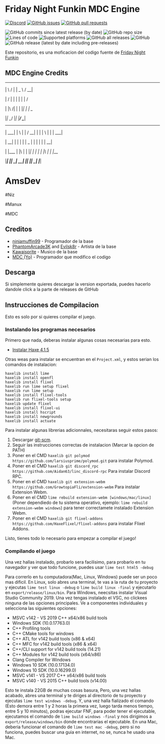 # Friday Night Funkin MDC Engine

[![Discord](https://img.shields.io/discord/778038568680554497?label=discord)](https://discord.gg/fpheq7JYt3) [![GitHub issues](https://img.shields.io/github/issues/MDCYT/FNF-MDC-Engine)](https://github.com/MDCYT/FNF-MDC-Engine/issues) [![GitHub pull requests](https://img.shields.io/github/issues-pr/MDCYT/FNF-MDC-Engine)](https://github.com/MDCYT/FNF-MDC-Engine/pulls) []() []()

![GitHub commits since latest release (by date)](https://img.shields.io/github/commits-since/MDCYT/FNF-MDC-Engine/latest) ![GitHub repo size](https://img.shields.io/github/repo-size/MDCYT/FNF-MDC-Engine) ![Lines of code](https://img.shields.io/tokei/lines/github/MDCYT/FNF-MDC-Engine) ![Supported platforms](https://img.shields.io/badge/supported%20platforms-windows%2C%20macOS%2C%20linux%2C%20html5-blue) ![GitHub all releases](https://img.shields.io/github/downloads/MDCYT/FNF-MDC-Engine/total) ![GitHub](https://img.shields.io/github/license/MDCYT/FNF-MDC-Engine) ![GitHub release (latest by date including pre-releases)](https://img.shields.io/github/v/release/MDCYT/FNF-MDC-Engine?include_prereleases&label=latest%20version) 

Este repositorio, es una moficacion del codigo fuente de [Friday Night Funkin](https://github.com/ninjamuffin99/Funkin)

## MDC Engine Credits

 ___    ___   ____     ____
|   \  /   | |  _ \   /  __|

|    \/    | | | | | |  /

| |\    /| | | |_| | |  \__

|_| \__/ |_| |____/   \____|
 
 _____   _   _    ____    _   _   _   _____
|  ___| | \ | |  /  __|  | | | \ | | |  ___|

|  __|  |  \| | |  |  _  | | |  \| | |  __|

| |___  | |\  | |  |_| | | | | |\  | | |___

|_____| |_| \_|  \_____| |_| |_| \_| |_____|

# AmsDev


#Niz


#Manux


#MDC


## Creditos

- [ninjamuffin99](https://twitter.com/ninja_muffin99) - Programador de la base
- [PhantomArcade3K](https://twitter.com/phantomarcade3k) and [Evilsk8r](https://twitter.com/evilsk8r) - Artista de la base
- [Kawaisprite](https://twitter.com/kawaisprite) - Musico de la base
- [MDC (Yo)](https://twitter.com/fridayproblems) - Programador que modifico el codigo

## Descarga
Si simplemente quieres descargar la version exportada, puedes hacerlo dandole click a la parte de releases de GitHub

## Instrucciones de Compilacion

Esto es solo por si quieres compilar el juego.

### Instalando los programas necesarios

Primero que nada, deberas instalar algunas cosas necesarias para esto.
- [Instalar Haxe 4.1.5](https://haxe.org/download/version/4.1.5/) 

Otras weas para instalar se encuentran en el `Project.xml`, y estos serian los comandos de instalacion:
```
haxelib install lime
haxelib install openfl
haxelib install flixel
haxelib run lime setup flixel
haxelib run lime setup
haxelib install flixel-tools
haxelib run flixel-tools setup
haxelib update flixel
haxelib install flixel-ui
haxelib install hscript
haxelib install newgrounds
haxelib install actuate
```

Para instalar algunas librerias adicionnales, necesitaras seguir estos pasos:
1. Descargar [git-scm](https://git-scm.com/downloads). 
2. Seguir las instrucciones correctas de instalacion (Marcar la opcion de PATH)
3. Poner en el CMD `haxelib git polymod https://github.com/larsiusprime/polymod.git` para instalar Polymod.
4. Poner en el CMD `haxelib git discord_rpc https://github.com/Aidan63/linc_discord-rpc` Para instalar Discord RPC.
5. Poner en el CMD `haxelib git extension-webm https://github.com/GrowtopiaFli/extension-webm` Para instalar Extension Webm.
6. Poner en el CMD `lime rebuild extension-webm [windows/mac/linux]`(Poner dependiedo de tu sistema operativo, ejemplo: `lime rebuild extension-webm windows`) para tener correctamete instalado Extension Webm.
7. Poner en el CMD `haxelib git flixel-addons https://github.com/HaxeFlixel/flixel-addons` para instalar Flixel Addons.

Listo, tienes todo lo necesario para empezar a compilar el juego!

### Compilando el juego

Una vez hallas instalado, probarlo sera facilisimo, para probarlo en tu navegador y ver que todo funcione, puedes usar `lime test html5 -debug`

Para correrlo en tu computadora(Mac, Linux, Windows) puede ser un poco mas dificil. En Linux, solo abres una terminal, te vas a la ruta de tu proyecto y ejecutas `lime test linux -debug` o `lime build linux -final` y ejecutarlo en `export/release/linux/bin`. Para Windows, neecsitas instalar Visual Studio Community 2019. Una vez tengas instalado el VSC, no clickees ninguna de las opciones principales. Ve a componentes individuales y selecciona las siguientes opciones:
* MSVC v142 - VS 2019 C++ x64/x86 build tools
* Windows SDK (10.0.17763.0)
* C++ Profiling tools
* C++ CMake tools for windows
* C++ ATL for v142 build tools (x86 & x64)
* C++ MFC for v142 build tools (x86 & x64)
* C++/CLI support for v142 build tools (14.21)
* C++ Modules for v142 build tools (x64/x86)
* Clang Compiler for Windows
* Windows 10 SDK (10.0.17134.0)
* Windows 10 SDK (10.0.16299.0)
* MSVC v141 - VS 2017 C++ x64/x86 build tools
* MSVC v140 - VS 2015 C++ build tools (v14.00)

Esto te instala 22GB de muchas cosas basura, Pero, una vez hallas acabado, abres una terminal y te diriges al directorio de tu proyecto y ejecutas `lime test windows -debug`. Y, una vez halla fializado el comando (Esto demora entre 1 y 2 horas la primera vez, luego tarda menos tiempo, entre 5 y 10 minutos), podras ejecutar FNF, para poder tener el ejecutable, ejecutamos el comando de `lime build windows -final` y nos dirigimos a `export/release/windows/bin` donde encontrarias el ejecutable.
En una Mac, deberia funcionar el comando de `lime test mac -debug`, pero si no funciona, puedes buscar una guia en internet, no se, nunca he usado una Mac.
